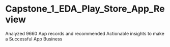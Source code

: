 # Capstone_1_EDA_Play_Store_App_Review
Analyzed 9660 App records and recommended Actionable insights to make a Successful App Business
